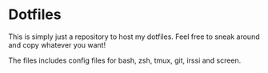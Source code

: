 # Dotfiles
This is simply just a repository to host my dotfiles. Feel free to sneak around and copy whatever you want!

The files includes config files for bash, zsh, tmux, git, irssi and screen.
